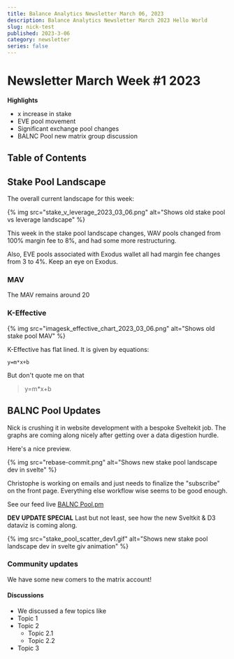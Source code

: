 ```yaml
---
title: Balance Analytics Newsletter March 06, 2023
description: Balance Analytics Newsletter March 2023 Hello World
slug: nick-test
published: 2023-3-06
category: newsletter
series: false
---
```


# Newsletter March Week #1 2023

**Highlights**
- x increase in stake
- EVE pool movement
- Significant exchange pool changes
- BALNC Pool new matrix group discussion

## Table of Contents

## Stake Pool Landscape

The overall current landscape for this week:

{% img src="stake_v_leverage_2023_03_06.png" alt="Shows old stake pool vs leverage landscape" %}


This week in the stake pool landscape changes, WAV pools changed from 100% margin fee to 8%, and had some more restructuring.

Also, EVE pools associated with Exodus wallet all had margin fee changes from 3 to 4%. Keep an eye on Exodus.

### MAV

The MAV remains around 20

### K-Effective

{% img src="imagesk_effective_chart_2023_03_06.png" alt="Shows old stake pool MAV" %}

K-Effective has flat lined. It is given by equations:

`y=m*x+b`

But don't quote me on that

> y=m*x+b

## BALNC Pool Updates

Nick is crushing it in website development with a bespoke Sveltekit job. The graphs are coming along nicely after getting over a data digestion hurdle.

Here's a nice preview.

{% img src="rebase-commit.png" alt="Shows new stake pool landscape dev in svelte" %}

Christophe is working on emails and just needs to finalize the "subscribe" on the front page. Everything else workflow wise seems to be good enough.

See our feed live [BALNC Pool.pm](https://pool.pm/a43ceac028a673e9f8611de0f683c70fdcadde560f28c2fb8cfabc81)

**DEV UPDATE SPECIAL**
Last but not least, see how the new Sveltkit & D3 dataviz is coming along.

{% img src="stake_pool_scatter_dev1.gif" alt="Shows new stake pool landscape dev in svelte giv animation" %}

### Community updates

We have some new comers to the matrix account!

#### Discussions 

- We discussed a few topics like
- Topic 1
- Topic 2
   - Topic 2.1
   - Topic 2.2
- Topic 3

